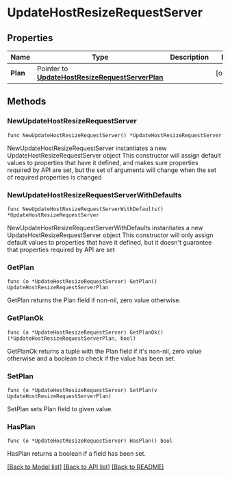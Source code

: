 # UpdateHostResizeRequestServer

## Properties

Name | Type | Description | Notes
------------ | ------------- | ------------- | -------------
**Plan** | Pointer to [**UpdateHostResizeRequestServerPlan**](UpdateHostResizeRequestServerPlan.md) |  | [optional] 

## Methods

### NewUpdateHostResizeRequestServer

`func NewUpdateHostResizeRequestServer() *UpdateHostResizeRequestServer`

NewUpdateHostResizeRequestServer instantiates a new UpdateHostResizeRequestServer object
This constructor will assign default values to properties that have it defined,
and makes sure properties required by API are set, but the set of arguments
will change when the set of required properties is changed

### NewUpdateHostResizeRequestServerWithDefaults

`func NewUpdateHostResizeRequestServerWithDefaults() *UpdateHostResizeRequestServer`

NewUpdateHostResizeRequestServerWithDefaults instantiates a new UpdateHostResizeRequestServer object
This constructor will only assign default values to properties that have it defined,
but it doesn't guarantee that properties required by API are set

### GetPlan

`func (o *UpdateHostResizeRequestServer) GetPlan() UpdateHostResizeRequestServerPlan`

GetPlan returns the Plan field if non-nil, zero value otherwise.

### GetPlanOk

`func (o *UpdateHostResizeRequestServer) GetPlanOk() (*UpdateHostResizeRequestServerPlan, bool)`

GetPlanOk returns a tuple with the Plan field if it's non-nil, zero value otherwise
and a boolean to check if the value has been set.

### SetPlan

`func (o *UpdateHostResizeRequestServer) SetPlan(v UpdateHostResizeRequestServerPlan)`

SetPlan sets Plan field to given value.

### HasPlan

`func (o *UpdateHostResizeRequestServer) HasPlan() bool`

HasPlan returns a boolean if a field has been set.


[[Back to Model list]](../README.md#documentation-for-models) [[Back to API list]](../README.md#documentation-for-api-endpoints) [[Back to README]](../README.md)


